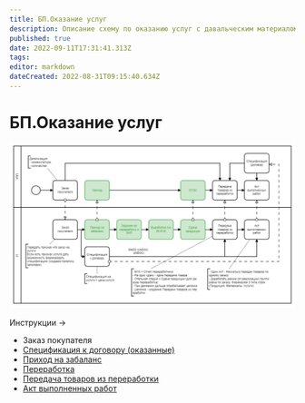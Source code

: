 ```yaml
---
title: БП.Оказание услуг
description: Описание схему по оказанию услуг с давальческим материалом
published: true
date: 2022-09-11T17:31:41.313Z
tags: 
editor: markdown
dateCreated: 2022-08-31T09:15:40.634Z
---
```


# БП.Оказание услуг

![](<../../../assets/image (333).png>)

Инструкции ->&#x20;

* Заказ покупателя
* [Спецификация к договору (оказанные)](../../../uchet/kooperaciya/okazanie-uslug/specifikacii-na-uslugi-okazannye.md)
* [Приход на забаланс](../../../uchet/postuplenie-tovarov-i-uslug/prikhod-na-zabalans.md)
* [Переработка](../../../upravlenie-proizvodstvom/pererabotka/)
* [Передача товаров из переработки](../../../uchet/kooperaciya/okazanie-uslug/peredacha-tovarov-v-pererabotku.md)
* [Акт выполненных работ](../../../uchet/kooperaciya/okazanie-uslug/akt-vypolnennykh-rabot.md)
